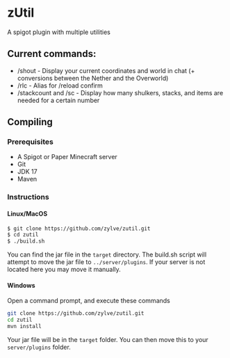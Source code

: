 # zUtil
A spigot plugin with multiple utilities

## Current commands:
 - /shout - Display your current coordinates and world in chat (+ conversions between the Nether and the Overworld)
 - /rlc - Alias for /reload confirm
 - /stackcount and /sc - Display how many shulkers, stacks, and items are needed for a certain number

## Compiling
### Prerequisites
 - A Spigot or Paper Minecraft server
 - Git
 - JDK 17
 - Maven
### Instructions
#### Linux/MacOS
```bash
$ git clone https://github.com/zylve/zutil.git
$ cd zutil
$ ./build.sh
```
You can find the jar file in the `target` directory. The build.sh script will attempt to move the jar file to `../server/plugins`. If your server is not located here you may move it manually.
#### Windows
Open a command prompt, and execute these commands
```bash
git clone https://github.com/zylve/zutil.git
cd zutil
mvn install
```
Your jar file will be in the `target` folder. You can then move this to your `server/plugins` folder.